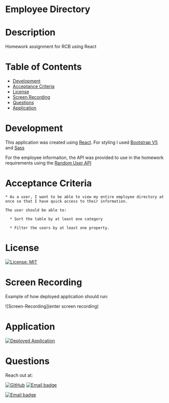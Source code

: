 # Employee Directory

# Description
 Homework assignment for RCB using React

# Table of Contents
  * [Development](#Development)
  * [Acceptance Criteria](Acceptance-Criteria)
  * [License](#License)
  * [Screen Recording](#Screen-Recording)
  * [Questions](#Questions)
  * [Application](#Application)

# Development

This application was created using [React](https://reactjs.org/). For styling I used [Bootstrap V5](https://getbootstrap.com/docs/5.0/getting-started/introduction/) and [Sass](https://sass-lang.com/documentation)

For the employee informaiton, the API was provided to use in the homework requirements using the [Random User API](https://randomuser.me/)

# Acceptance Criteria

```
* As a user, I want to be able to view my entire employee directory at once so that I have quick access to their information.

The user should be able to:

  * Sort the table by at least one category

  * Filter the users by at least one property.
```



# License

[![License: MIT](https://img.shields.io/badge/License-MIT-ffd500)](https://jasper-abarquez.mit-license.org)


# Screen Recording

Example of how deployed application should run:

![Screen-Recording](enter screen recording)

# Application

 [![Deployed Application](https://img.shields.io/badge/-Click_Here-58a780?style=for-the-badge)]((https://kuyajasper.github.io/Employee-Directory/))


# Questions

Reach out at:

[![GitHub](https://img.shields.io/badge/GitHub-100000?style=flat-square&logo=github&logoColor=white)](https://github.com/KuyaJasper)
[![Email badge](https://img.shields.io/badge/LinkedIn-006ad1?style=flat-square)](https://www.linkedin.com/in/jasper-abarquez/)

[![Email badge](https://img.shields.io/badge/Email-abarquezj1@gmail.com-c51236?style=flat-square)](mailto:abarquezj1@gmail.com)



